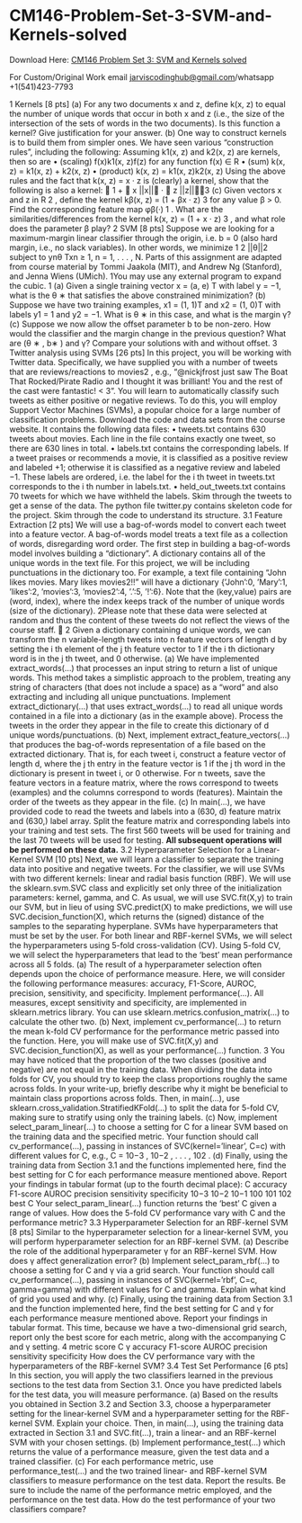 # CM146-Problem-Set-3-SVM-and-Kernels-solved

Download Here: [CM146 Problem Set 3: SVM and Kernels solved](https://jarviscodinghub.com/assignment/problem-set-3-svm-and-kernels-solution/)

For Custom/Original Work email jarviscodinghub@gmail.com/whatsapp +1(541)423-7793

1 Kernels [8 pts]
(a) For any two documents x and z, define k(x, z) to equal the number of unique words that occur
in both x and z (i.e., the size of the intersection of the sets of words in the two documents).
Is this function a kernel? Give justification for your answer.
(b) One way to construct kernels is to build them from simpler ones. We have seen various
“construction rules”, including the following: Assuming k1(x, z) and k2(x, z) are kernels,
then so are
• (scaling) f(x)k1(x, z)f(z) for any function f(x) ∈ R
• (sum) k(x, z) = k1(x, z) + k2(x, z)
• (product) k(x, z) = k1(x, z)k2(x, z)
Using the above rules and the fact that k(x, z) = x · z is (clearly) a kernel, show that the
following is also a kernel:

1 + 
x
||x||
·

z
||z||3
(c) Given vectors x and z in R
2
, define the kernel kβ(x, z) = (1 + βx · z)
3
for any value β > 0.
Find the corresponding feature map φβ(·)
1
. What are the similarities/differences from the
kernel k(x, z) = (1 + x · z)
3
, and what role does the parameter β play?
2 SVM [8 pts]
Suppose we are looking for a maximum-margin linear classifier through the origin, i.e. b = 0 (also
hard margin, i.e., no slack variables). In other words, we minimize 1
2
||θ||2
subject to ynθ
Txn ≥
1, n = 1, . . . , N.
Parts of this assignment are adapted from course material by Tommi Jaakola (MIT), and Andrew Ng (Stanford),
and Jenna Wiens (UMich).
1You may use any external program to expand the cubic.
1
(a) Given a single training vector x = (a, e)
T with label y = −1, what is the θ
∗
that satisfies the
above constrained minimization?
(b) Suppose we have two training examples, x1 = (1, 1)T and x2 = (1, 0)T with labels y1 = 1 and
y2 = −1. What is θ
∗
in this case, and what is the margin γ?
(c) Suppose we now allow the offset parameter b to be non-zero. How would the classifier and the
margin change in the previous question? What are (θ
∗
, b∗
) and γ? Compare your solutions
with and without offset.
3 Twitter analysis using SVMs [26 pts]
In this project, you will be working with Twitter data. Specifically, we have supplied you with a
number of tweets that are reviews/reactions to movies2
,
e.g., “@nickjfrost just saw The Boat That Rocked/Pirate Radio and I thought it was brilliant! You
and the rest of the cast were fantastic! < 3”.
You will learn to automatically classify such tweets as either positive or negative reviews. To do
this, you will employ Support Vector Machines (SVMs), a popular choice for a large number of
classification problems.
Download the code and data sets from the course website. It contains the following data files:
• tweets.txt contains 630 tweets about movies. Each line in the file contains exactly one
tweet, so there are 630 lines in total.
• labels.txt contains the corresponding labels. If a tweet praises or recommends a movie, it
is classified as a positive review and labeled +1; otherwise it is classified as a negative review
and labeled −1. These labels are ordered, i.e. the label for the i
th tweet in tweets.txt
corresponds to the i
th number in labels.txt.
• held_out_tweets.txt contains 70 tweets for which we have withheld the labels.
Skim through the tweets to get a sense of the data.
The python file twitter.py contains skeleton code for the project. Skim through the code to
understand its structure.
3.1 Feature Extraction [2 pts]
We will use a bag-of-words model to convert each tweet into a feature vector. A bag-of-words
model treats a text file as a collection of words, disregarding word order. The first step in building
a bag-of-words model involves building a “dictionary”. A dictionary contains all of the unique
words in the text file. For this project, we will be including punctuations in the dictionary too.
For example, a text file containing “John likes movies. Mary likes movies2!!” will have a dictionary {’John’:0, ’Mary’:1, ’likes’:2, ’movies’:3, ’movies2’:4, ’.’:5, ’!’:6}. Note
that the (key,value) pairs are (word, index), where the index keeps track of the number of
unique words (size of the dictionary).
2Please note that these data were selected at random and thus the content of these tweets do not reflect the views
of the course staff. 🙂
2
Given a dictionary containing d unique words, we can transform the n variable-length tweets into
n feature vectors of length d by setting the i
th element of the j
th feature vector to 1 if the i
th
dictionary word is in the j
th tweet, and 0 otherwise.
(a) We have implemented extract_words(…) that processes an input string to return a list of
unique words. This method takes a simplistic approach to the problem, treating any string
of characters (that does not include a space) as a “word” and also extracting and including
all unique punctuations.
Implement extract_dictionary(…) that uses extract_words(…) to read all unique
words contained in a file into a dictionary (as in the example above). Process the tweets in
the order they appear in the file to create this dictionary of d unique words/punctuations.
(b) Next, implement extract_feature_vectors(…) that produces the bag-of-words representation of a file based on the extracted dictionary. That is, for each tweet i, construct a
feature vector of length d, where the j
th entry in the feature vector is 1 if the j
th word in the
dictionary is present in tweet i, or 0 otherwise. For n tweets, save the feature vectors in a
feature matrix, where the rows correspond to tweets (examples) and the columns correspond
to words (features). Maintain the order of the tweets as they appear in the file.
(c) In main(…), we have provided code to read the tweets and labels into a (630, d) feature
matrix and (630,) label array. Split the feature matrix and corresponding labels into your
training and test sets. The first 560 tweets will be used for training and the last 70
tweets will be used for testing. **All subsequent operations will be performed on these
data.**
3.2 Hyperparameter Selection for a Linear-Kernel SVM [10 pts]
Next, we will learn a classifier to separate the training data into positive and negative tweets. For
the classifier, we will use SVMs with two different kernels: linear and radial basis function (RBF).
We will use the sklearn.svm.SVC class and explicitly set only three of the initialization parameters:
kernel, gamma, and C. As usual, we will use SVC.fit(X,y) to train our SVM, but in lieu of using
SVC.predict(X) to make predictions, we will use SVC.decision_function(X), which returns the
(signed) distance of the samples to the separating hyperplane.
SVMs have hyperparameters that must be set by the user. For both linear and RBF-kernel SVMs,
we will select the hyperparameters using 5-fold cross-validation (CV). Using 5-fold CV, we will
select the hyperparameters that lead to the ‘best’ mean performance across all 5 folds.
(a) The result of a hyperparameter selection often depends upon the choice of performance measure. Here, we will consider the following performance measures: accuracy, F1-Score,
AUROC, precision, sensitivity, and specificity.
Implement performance(…). All measures, except sensitivity and specificity, are implemented in sklearn.metrics library. You can use sklearn.metrics.confusion_matrix(…)
to calculate the other two.
(b) Next, implement cv_performance(…) to return the mean k-fold CV performance for the
performance metric passed into the function. Here, you will make use of SVC.fit(X,y) and
SVC.decision_function(X), as well as your performance(…) function.
3
You may have noticed that the proportion of the two classes (positive and negative) are not
equal in the training data. When dividing the data into folds for CV, you should try to keep
the class proportions roughly the same across folds. In your write-up, briefly describe why
it might be beneficial to maintain class proportions across folds. Then, in main(…), use
sklearn.cross_validation.StratifiedKFold(…) to split the data for 5-fold CV, making
sure to stratify using only the training labels.
(c) Now, implement select_param_linear(…) to choose a setting for C for a linear SVM based
on the training data and the specified metric. Your function should call cv_performance(…),
passing in instances of SVC(kernel=’linear’, C=c) with different values for C, e.g., C =
10−3
, 10−2
, . . . , 102
.
(d) Finally, using the training data from Section 3.1 and the functions implemented here, find
the best setting for C for each performance measure mentioned above. Report your findings
in tabular format (up to the fourth decimal place):
C accuracy F1-score AUROC precision sensitivity specificity
10−3
10−2
10−1
100
101
102
best C
Your select_param_linear(…) function returns the ‘best’ C given a range of values. How
does the 5-fold CV performance vary with C and the performance metric?
3.3 Hyperparameter Selection for an RBF-kernel SVM [8 pts]
Similar to the hyperparameter selection for a linear-kernel SVM, you will perform hyperparameter
selection for an RBF-kernel SVM.
(a) Describe the role of the additional hyperparameter γ for an RBF-kernel SVM. How does γ
affect generalization error?
(b) Implement select_param_rbf(…) to choose a setting for C and γ via a grid search. Your
function should call cv_performance(…), passing in instances of
SVC(kernel=’rbf’, C=c, gamma=gamma) with different values for C and gamma. Explain
what kind of grid you used and why.
(c) Finally, using the training data from Section 3.1 and the function implemented here, find
the best setting for C and γ for each performance measure mentioned above. Report your
findings in tabular format. This time, because we have a two-dimensional grid search, report
only the best score for each metric, along with the accompanying C and γ setting.
4
metric score C γ
accuracy
F1-score
AUROC
precision
sensitivity
specificity
How does the CV performance vary with the hyperparameters of the RBF-kernel SVM?
3.4 Test Set Performance [6 pts]
In this section, you will apply the two classifiers learned in the previous sections to the test data
from Section 3.1. Once you have predicted labels for the test data, you will measure performance.
(a) Based on the results you obtained in Section 3.2 and Section 3.3, choose a hyperparameter
setting for the linear-kernel SVM and a hyperparameter setting for the RBF-kernel SVM.
Explain your choice.
Then, in main(…), using the training data extracted in Section 3.1 and SVC.fit(…),
train a linear- and an RBF-kernel SVM with your chosen settings.
(b) Implement performance_test(…) which returns the value of a performance measure, given
the test data and a trained classifier.
(c) For each performance metric, use performance_test(…) and the two trained linear- and
RBF-kernel SVM classifiers to measure performance on the test data. Report the results. Be
sure to include the name of the performance metric employed, and the performance on the
test data. How do the test performance of your two classifiers compare?
